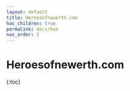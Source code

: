```yaml
---
layout: default
title: Heroesofnewerth.com
has_children: true
permalink: docs/hon
nav_order: 2
---
```


# Heroesofnewerth.com
{:toc}